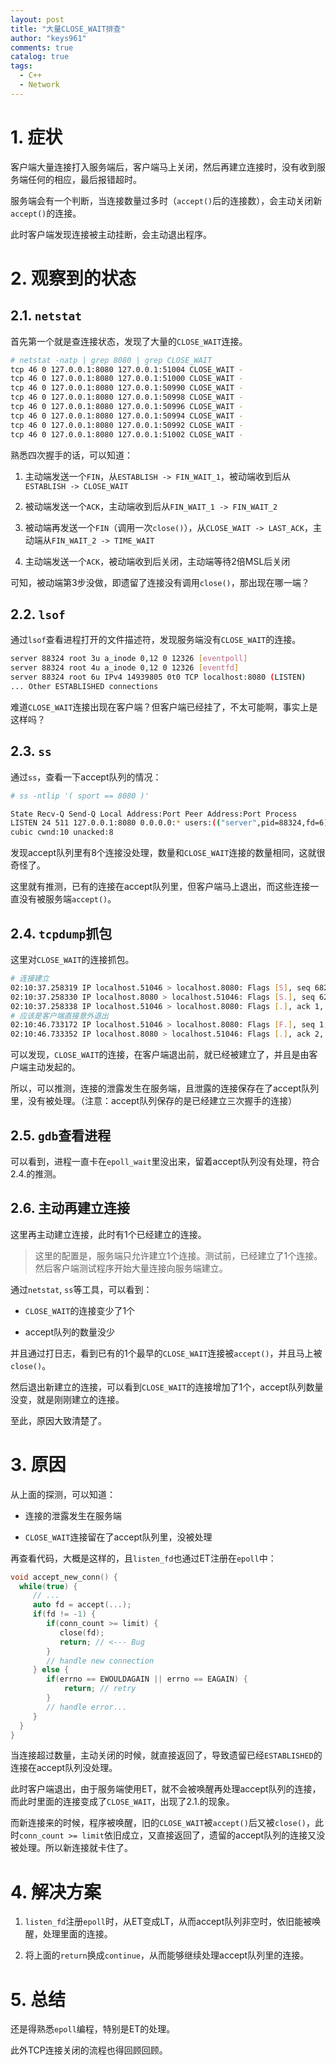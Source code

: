 ```yaml
---
layout: post
title: "大量CLOSE_WAIT排查"
author: "keys961"
comments: true
catalog: true
tags:
  - C++
  - Network
---
```


# 1. 症状

客户端大量连接打入服务端后，客户端马上关闭，然后再建立连接时，没有收到服务端任何的相应，最后报错超时。

服务端会有一个判断，当连接数量过多时（`accept()`后的连接数），会主动关闭新`accept()`的连接。

此时客户端发现连接被主动挂断，会主动退出程序。

# 2. 观察到的状态

## 2.1. `netstat`

首先第一个就是查连接状态，发现了大量的`CLOSE_WAIT`连接。

```bash
# netstat -natp | grep 8080 | grep CLOSE_WAIT 
tcp 46 0 127.0.0.1:8080 127.0.0.1:51004 CLOSE_WAIT - 
tcp 46 0 127.0.0.1:8080 127.0.0.1:51000 CLOSE_WAIT - 
tcp 46 0 127.0.0.1:8080 127.0.0.1:50990 CLOSE_WAIT - 
tcp 46 0 127.0.0.1:8080 127.0.0.1:50998 CLOSE_WAIT - 
tcp 46 0 127.0.0.1:8080 127.0.0.1:50996 CLOSE_WAIT - 
tcp 46 0 127.0.0.1:8080 127.0.0.1:50994 CLOSE_WAIT - 
tcp 46 0 127.0.0.1:8080 127.0.0.1:50992 CLOSE_WAIT - 
tcp 46 0 127.0.0.1:8080 127.0.0.1:51002 CLOSE_WAIT - 
```

熟悉四次握手的话，可以知道：

1. 主动端发送一个`FIN`，从`ESTABLISH -> FIN_WAIT_1`，被动端收到后从`ESTABLISH -> CLOSE_WAIT`

2. 被动端发送一个`ACK`，主动端收到后从`FIN_WAIT_1 -> FIN_WAIT_2`

3. 被动端再发送一个`FIN`（调用一次`close()`），从`CLOSE_WAIT -> LAST_ACK`，主动端从`FIN_WAIT_2 -> TIME_WAIT`

4. 主动端发送一个`ACK`，被动端收到后关闭，主动端等待2倍MSL后关闭

可知，被动端第3步没做，即遗留了连接没有调用`close()`，那出现在哪一端？

## 2.2. `lsof`

通过`lsof`查看进程打开的文件描述符，发现服务端没有`CLOSE_WAIT`的连接。

```bash
server 88324 root 3u a_inode 0,12 0 12326 [eventpoll] 
server 88324 root 4u a_inode 0,12 0 12326 [eventfd] 
server 88324 root 6u IPv4 14939805 0t0 TCP localhost:8080 (LISTEN) 
... Other ESTABLISHED connections 
```

难道`CLOSE_WAIT`连接出现在客户端？但客户端已经挂了，不太可能啊，事实上是这样吗？

## 2.3. `ss`

通过`ss`，查看一下accept队列的情况：

```bash
# ss -ntlip '( sport == 8080 )' 

State Recv-Q Send-Q Local Address:Port Peer Address:Port Process 
LISTEN 24 511 127.0.0.1:8080 0.0.0.0:* users:(("server",pid=88324,fd=6)) 
cubic cwnd:10 unacked:8 
```

发现accept队列里有8个连接没处理，数量和`CLOSE_WAIT`连接的数量相同，这就很奇怪了。

这里就有推测，已有的连接在accept队列里，但客户端马上退出，而这些连接一直没有被服务端`accept()`。

## 2.4. `tcpdump`抓包

这里对`CLOSE_WAIT`的连接抓包。

```bash
# 连接建立 
02:10:37.258319 IP localhost.51046 > localhost.8080: Flags [S], seq 68230391, win 65495, options [mss95,sackOK,TS val 2035158581 ecr 0,nop,wscale 7], length 0 
02:10:37.258330 IP localhost.8080 > localhost.51046: Flags [S.], seq 629648772, ack 68230392, win 65483, options [mss 65495,sackOK,TS val 2035158581 ecr 2035158581,nop,wscale 7], length 0 
02:10:37.258338 IP localhost.51046 > localhost.8080: Flags [.], ack 1, win 512, options [nop,nop,TS val 2035158581 ecr 2035158581], length 0 
# 应该是客户端直接意外退出 
02:10:46.733172 IP localhost.51046 > localhost.8080: Flags [F.], seq 1, ack 1, win 512, options [nop,nop,TS val 2035168055 ecr 2035158581], length 0 
02:10:46.733352 IP localhost.8080 > localhost.51046: Flags [.], ack 2, win 512, options [nop,nop,TS val 2035168056 ecr 2035168055], length 0 
```

可以发现，`CLOSE_WAIT`的连接，在客户端退出前，就已经被建立了，并且是由客户端主动发起的。

所以，可以推测，连接的泄露发生在服务端，且泄露的连接保存在了accept队列里，没有被处理。（注意：accept队列保存的是已经建立三次握手的连接）

## 2.5. `gdb`查看进程

可以看到，进程一直卡在`epoll_wait`里没出来，留着accept队列没有处理，符合2.4.的推测。

## 2.6. 主动再建立连接

这里再主动建立连接，此时有1个已经建立的连接。

> 这里的配置是，服务端只允许建立1个连接。测试前，已经建立了1个连接。然后客户端测试程序开始大量连接向服务端建立。

通过`netstat`, `ss`等工具，可以看到：

- `CLOSE_WAIT`的连接变少了1个

- accept队列的数量没少

并且通过打日志，看到已有的1个最早的`CLOSE_WAIT`连接被`accept()`，并且马上被`close()`。

然后退出新建立的连接，可以看到`CLOSE_WAIT`的连接增加了1个，accept队列数量没变，就是刚刚建立的连接。

至此，原因大致清楚了。

# 3. 原因

从上面的探测，可以知道：

- 连接的泄露发生在服务端

- `CLOSE_WAIT`连接留在了accept队列里，没被处理

再查看代码，大概是这样的，且`listen_fd`也通过ET注册在`epoll`中：

```cpp
void accept_new_conn() {
  while(true) {
     // ...
     auto fd = accept(...); 
     if(fd != -1) {
        if(conn_count >= limit) {
           close(fd);
           return; // <--- Bug
        }        
        // handle new connection
     } else {
        if(errno == EWOULDAGAIN || errno == EAGAIN) {
            return; // retry
        }
        // handle error...
     }
  }
}
```

当连接超过数量，主动关闭的时候，就直接返回了，导致遗留已经`ESTABLISHED`的连接在accept队列没处理。

此时客户端退出，由于服务端使用ET，就不会被唤醒再处理accept队列的连接，而此时里面的连接变成了`CLOSE_WAIT`，出现了2.1.的现象。

而新连接来的时候，程序被唤醒，旧的`CLOSE_WAIT`被`accept()`后又被`close()`，此时`conn_count >= limit`依旧成立，又直接返回了，遗留的accept队列的连接又没被处理。所以新连接就卡住了。

# 4. 解决方案

1. `listen_fd`注册`epoll`时，从ET变成LT，从而accept队列非空时，依旧能被唤醒，处理里面的连接。

2. 将上面的`return`换成`continue`，从而能够继续处理accept队列里的连接。

# 5. 总结

还是得熟悉`epoll`编程，特别是ET的处理。

此外TCP连接关闭的流程也得回顾回顾。